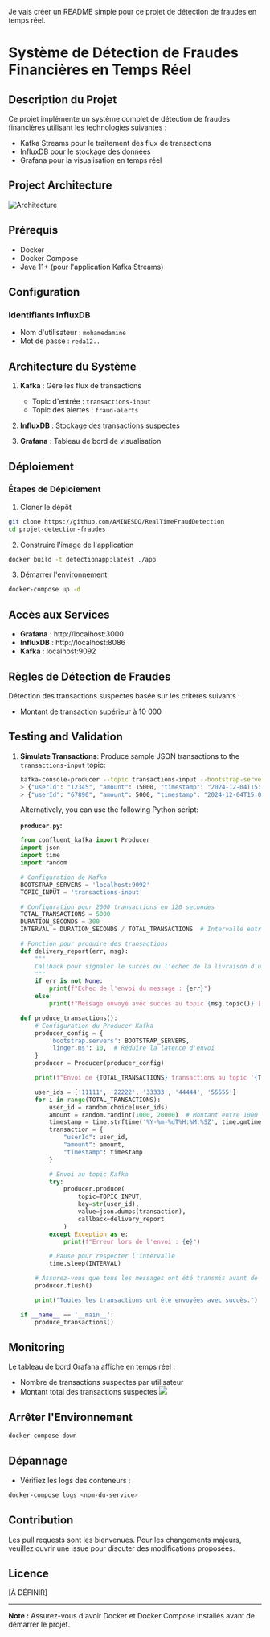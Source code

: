 Je vais créer un README simple pour ce projet de détection de fraudes en temps réel.

# Système de Détection de Fraudes Financières en Temps Réel

## Description du Projet

Ce projet implémente un système complet de détection de fraudes financières utilisant les technologies suivantes :
- Kafka Streams pour le traitement des flux de transactions
- InfluxDB pour le stockage des données
- Grafana pour la visualisation en temps réel

## Project Architecture

![Architecture ](screens/archi.png)

## Prérequis

- Docker
- Docker Compose
- Java 11+ (pour l'application Kafka Streams)

## Configuration

### Identifiants InfluxDB
- Nom d'utilisateur : `mohamedamine`
- Mot de passe : `reda12..`

## Architecture du Système

1. **Kafka** : Gère les flux de transactions
   - Topic d'entrée : `transactions-input`
   - Topic des alertes : `fraud-alerts`

2. **InfluxDB** : Stockage des transactions suspectes

3. **Grafana** : Tableau de bord de visualisation

## Déploiement

### Étapes de Déploiement

1. Cloner le dépôt
```bash
git clone https://github.com/AMINESDQ/RealTimeFraudDetection
cd projet-detection-fraudes
```

2. Construire l'image de l'application
```bash
docker build -t detectionapp:latest ./app
```

3. Démarrer l'environnement
```bash
docker-compose up -d
```

## Accès aux Services

- **Grafana** : http://localhost:3000
- **InfluxDB** : http://localhost:8086
- **Kafka** : localhost:9092

## Règles de Détection de Fraudes

Détection des transactions suspectes basée sur les critères suivants :
- Montant de transaction supérieur à 10 000

## Testing and Validation

1. **Simulate Transactions**:
   Produce sample JSON transactions to the `transactions-input` topic:
   ```bash
   kafka-console-producer --topic transactions-input --bootstrap-server localhost:9092
   > {"userId": "12345", "amount": 15000, "timestamp": "2024-12-04T15:00:00Z"}
   > {"userId": "67890", "amount": 5000, "timestamp": "2024-12-04T15:05:00Z"}
   ```

   Alternatively, you can use the following Python script:

   **`producer.py`:**
   ```python
   from confluent_kafka import Producer
   import json
   import time
   import random

   # Configuration de Kafka
   BOOTSTRAP_SERVERS = 'localhost:9092'
   TOPIC_INPUT = 'transactions-input'

   # Configuration pour 2000 transactions en 120 secondes
   TOTAL_TRANSACTIONS = 5000
   DURATION_SECONDS = 300
   INTERVAL = DURATION_SECONDS / TOTAL_TRANSACTIONS  # Intervalle entre les envois

   # Fonction pour produire des transactions
   def delivery_report(err, msg):
       """
       Callback pour signaler le succès ou l'échec de la livraison d'un message.
       """
       if err is not None:
           print(f"Échec de l'envoi du message : {err}")
       else:
           print(f"Message envoyé avec succès au topic {msg.topic()} [partition {msg.partition()}]")

   def produce_transactions():
       # Configuration du Producer Kafka
       producer_config = {
           'bootstrap.servers': BOOTSTRAP_SERVERS,
           'linger.ms': 10,  # Réduire la latence d'envoi
       }
       producer = Producer(producer_config)

       print(f"Envoi de {TOTAL_TRANSACTIONS} transactions au topic '{TOPIC_INPUT}' en {DURATION_SECONDS} secondes...")

       user_ids = ['11111', '22222', '33333', '44444', '55555']
       for i in range(TOTAL_TRANSACTIONS):
           user_id = random.choice(user_ids)
           amount = random.randint(1000, 20000)  # Montant entre 1000 et 20000
           timestamp = time.strftime('%Y-%m-%dT%H:%M:%SZ', time.gmtime())
           transaction = {
               "userId": user_id,
               "amount": amount,
               "timestamp": timestamp
           }

           # Envoi au topic Kafka
           try:
               producer.produce(
                   topic=TOPIC_INPUT,
                   key=str(user_id),
                   value=json.dumps(transaction),
                   callback=delivery_report
               )
           except Exception as e:
               print(f"Erreur lors de l'envoi : {e}")

           # Pause pour respecter l'intervalle
           time.sleep(INTERVAL)

       # Assurez-vous que tous les messages ont été transmis avant de fermer
       producer.flush()

       print("Toutes les transactions ont été envoyées avec succès.")

   if __name__ == '__main__':
       produce_transactions()
   ```

## Monitoring

Le tableau de bord Grafana affiche en temps réel :
- Nombre de transactions suspectes par utilisateur
- Montant total des transactions suspectes
   ![](screens/demo.gif)

  

## Arrêter l'Environnement

```bash
docker-compose down
```

## Dépannage

- Vérifiez les logs des conteneurs : 
```bash
docker-compose logs <nom-du-service>
```

## Contribution

Les pull requests sont les bienvenues. Pour les changements majeurs, veuillez ouvrir une issue pour discuter des modifications proposées.

## Licence

[À DÉFINIR]

---

**Note :** Assurez-vous d'avoir Docker et Docker Compose installés avant de démarrer le projet.



















